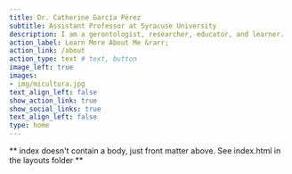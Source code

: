 ```yaml
---
title: Dr. Catherine García Pérez
subtitle: Assistant Professor at Syracuse University
description: I am a gerontologist, researcher, educator, and learner.
action_label: Learn More About Me &rarr;
action_link: /about
action_type: text # text, button
image_left: true
images:
- img/micultura.jpg
text_align_left: false
show_action_link: true
show_social_links: true
text_align_left: false
type: home
---
```


** index doesn't contain a body, just front matter above.
See index.html in the layouts folder **
